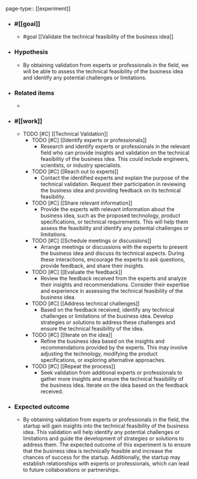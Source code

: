 page-type:: [[experiment]]



  - ### #[[goal]]
    - #goal [[Validate the technical feasibility of the business idea]]
  - ### Hypothesis
    - By obtaining validation from experts or professionals in the field, we will be able to assess the technical feasibility of the business idea and identify any potential challenges or limitations.
  - ### Related items
    - 
  - ### #[[work]]
    - TODO [#C] [[Technical Validation]]
      - TODO [#C] [[Identify experts or professionals]]
        - Research and identify experts or professionals in the relevant field who can provide insights and validation on the technical feasibility of the business idea. This could include engineers, scientists, or industry specialists.
      - TODO [#C] [[Reach out to experts]]
        - Contact the identified experts and explain the purpose of the technical validation. Request their participation in reviewing the business idea and providing feedback on its technical feasibility.
      - TODO [#C] [[Share relevant information]]
        - Provide the experts with relevant information about the business idea, such as the proposed technology, product specifications, or technical requirements. This will help them assess the feasibility and identify any potential challenges or limitations.
      - TODO [#C] [[Schedule meetings or discussions]]
        - Arrange meetings or discussions with the experts to present the business idea and discuss its technical aspects. During these interactions, encourage the experts to ask questions, provide feedback, and share their insights.
      - TODO [#C] [[Evaluate the feedback]]
        - Review the feedback received from the experts and analyze their insights and recommendations. Consider their expertise and experience in assessing the technical feasibility of the business idea.
      - TODO [#C] [[Address technical challenges]]
        - Based on the feedback received, identify any technical challenges or limitations of the business idea. Develop strategies or solutions to address these challenges and ensure the technical feasibility of the idea.
      - TODO [#C] [[Iterate on the idea]]
        - Refine the business idea based on the insights and recommendations provided by the experts. This may involve adjusting the technology, modifying the product specifications, or exploring alternative approaches.
      - TODO [#C] [[Repeat the process]]
        - Seek validation from additional experts or professionals to gather more insights and ensure the technical feasibility of the business idea. Iterate on the idea based on the feedback received.
  - ### Expected outcome
    - By obtaining validation from experts or professionals in the field, the startup will gain insights into the technical feasibility of the business idea. This validation will help identify any potential challenges or limitations and guide the development of strategies or solutions to address them. The expected outcome of this experiment is to ensure that the business idea is technically feasible and increase the chances of success for the startup. Additionally, the startup may establish relationships with experts or professionals, which can lead to future collaborations or partnerships.











